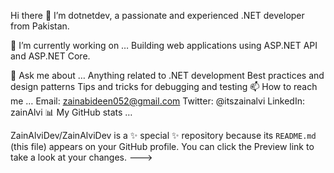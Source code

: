 Hi there 👋
I’m dotnetdev, a passionate and experienced .NET developer from Pakistan.

🔭 I’m currently working on …
Building web applications using ASP.NET API and ASP.NET Core.

💬 Ask me about …
Anything related to .NET development
Best practices and design patterns
Tips and tricks for debugging and testing
📫 How to reach me …
Email: zainabideen052@gmail.com
Twitter: @itszainalvi
LinkedIn: zainAlvi
📊 My GitHub stats …

ZainAlviDev/ZainAlviDev is a ✨ special ✨ repository because its `README.md` (this file) appears on your GitHub profile.
You can click the Preview link to take a look at your changes.
--->
